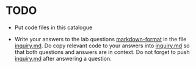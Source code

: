 # TODO

* Put code files in this catalogue

* Write your answers to the lab questions [markdown-format](https://www.markdowntutorial.com/) in the file [inquiry.md](inquiry.md). Do copy relevant code to your answers into [inquiry.md](inquiry.md) so that both questions and answers are in context. Do not forget to push [inquiry.md](inquiry.md) after answering a question.

